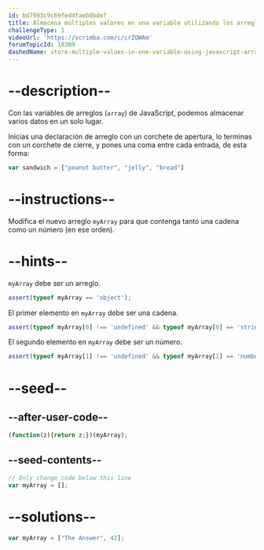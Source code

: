 ```yaml
---
id: bd7993c9c69feddfaeb8bdef
title: Almacena múltiples valores en una variable utilizando los arreglos de JavaScript
challengeType: 1
videoUrl: 'https://scrimba.com/c/crZQWAm'
forumTopicId: 18309
dashedName: store-multiple-values-in-one-variable-using-javascript-arrays
---
```


# --description--

Con las variables de arreglos (`array`) de JavaScript, podemos almacenar varios datos en un solo lugar.

Inicias una declaración de arreglo con un corchete de apertura, lo terminas con un corchete de cierre, y pones una coma entre cada entrada, de esta forma:

```js
var sandwich = ["peanut butter", "jelly", "bread"]
```

# --instructions--

Modifica el nuevo arreglo `myArray` para que contenga tanto una cadena como un número (en ese orden).

# --hints--

`myArray` debe ser un arreglo.

```js
assert(typeof myArray == 'object');
```

El primer elemento en `myArray` debe ser una cadena.

```js
assert(typeof myArray[0] !== 'undefined' && typeof myArray[0] == 'string');
```

El segundo elemento en `myArray` debe ser un número.

```js
assert(typeof myArray[1] !== 'undefined' && typeof myArray[1] == 'number');
```

# --seed--

## --after-user-code--

```js
(function(z){return z;})(myArray);
```

## --seed-contents--

```js
// Only change code below this line
var myArray = [];
```

# --solutions--

```js
var myArray = ["The Answer", 42];
```
